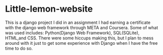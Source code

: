 # Little-lemon-website
This is a django project I did in an assignment I had earning a certificate with the django web framework through META and Coursera. Some of what was used includes:
Python(Django Web Framework), SQL(SQLite), HTML,and CSS. There were some hiccups making this, but I plan to mess around with it just to get some experience with Django when I have the free time to do so.
